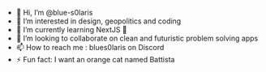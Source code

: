 - 👋 Hi, I’m @blue-s0laris
- 👀 I’m interested in design, geopolitics and coding
- 🌱 I’m currently learning NextJS 🔼
- 💞️ I’m looking to collaborate on clean and futuristic problem solving apps
- 📫 How to reach me : blues0laris on Discord
- ⚡ Fun fact: I want an orange cat named Battista

